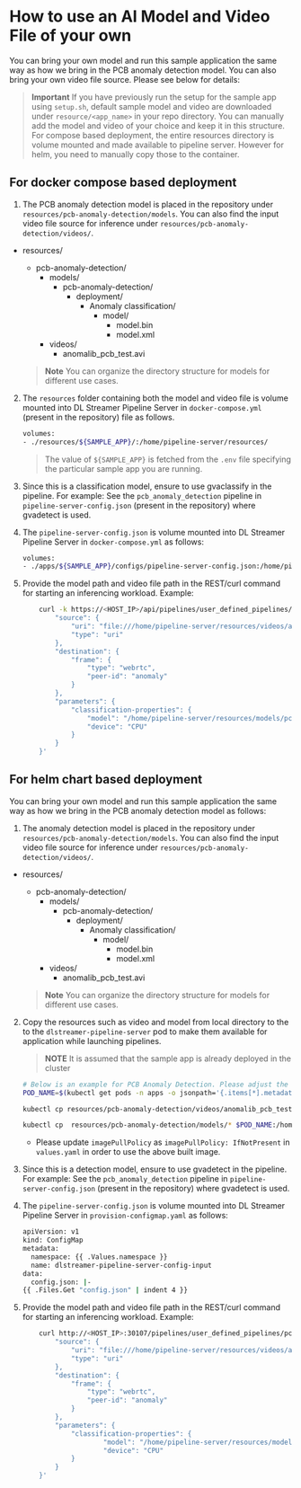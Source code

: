 # How to use an AI Model and Video File of your own


You can bring your own model and run this sample application the same way as how we bring in the PCB anomaly detection model. You can also bring your own video file source. Please see below for details:
>**Important** If you have previously run the setup for the sample app using `setup.sh`, default sample model and video are downloaded under `resource/<app_name>` in your repo directory. You can manually add the model and video of your choice and keep it in this structure. 
For compose based deployment, the entire resources directory is volume mounted and made available to pipeline server. However for helm, you need to manually copy those to the container.

## For docker compose based deployment

1. The PCB anomaly detection model is placed in the repository under  `resources/pcb-anomaly-detection/models`. You can also find the input video file source for inference under `resources/pcb-anomaly-detection/videos/`.

- resources/
  - pcb-anomaly-detection/
    - models/
      - pcb-anomaly-detection/
        - deployment/
          - Anomaly classification/
            - model/
              - model.bin
              - model.xml
    - videos/
      - anomalib_pcb_test.avi

   > **Note**
   > You can organize the directory structure for models for different use cases.


2. The `resources` folder containing both the model and video file is volume mounted into DL Streamer Pipeline Server in `docker-compose.yml` (present in the repository) file as follows.
    ```sh
    volumes:
    - ./resources/${SAMPLE_APP}/:/home/pipeline-server/resources/
    ```
    > The value of `${SAMPLE_APP}` is fetched from the `.env` file specifying the particular sample app you are running.

3. Since this is a classification model, ensure to use gvaclassify in the pipeline. For example: See the `pcb_anomaly_detection` pipeline in `pipeline-server-config.json` (present in the repository) where gvadetect is used.

4. The `pipeline-server-config.json` is volume mounted into DL Streamer Pipeline Server in `docker-compose.yml` as follows:

    ```sh
    volumes:
    - ./apps/${SAMPLE_APP}/configs/pipeline-server-config.json:/home/pipeline-server/config.json
    ```

4. Provide the model path and video file path in the REST/curl command for starting an inferencing workload. Example:
    ```sh
        curl -k https://<HOST_IP>/api/pipelines/user_defined_pipelines/pcb_anomaly_detection -X POST -H 'Content-Type: application/json' -d '{
            "source": {
                "uri": "file:///home/pipeline-server/resources/videos/anomalib_pcb_test.avi",
                "type": "uri"
            },
            "destination": {
                "frame": {
                    "type": "webrtc",
                    "peer-id": "anomaly"
                }
            },
            "parameters": {
                "classification-properties": {
                    "model": "/home/pipeline-server/resources/models/pcb-anomaly-detection/deployment/Anomaly classification/model/model.xml",
                    "device": "CPU"
                }
            }
        }'
    ```

## For helm chart based deployment

You can bring your own model and run this sample application the same way as how we bring in the PCB anomaly detection model as follows:

1. The anomaly detection model is placed in the repository under `resources/pcb-anomaly-detection/models`. You can also find the input video file source for inference under `resources/pcb-anomaly-detection/videos/`.

- resources/
  - pcb-anomaly-detection/
    - models/
      - pcb-anomaly-detection/
        - deployment/
          - Anomaly classification/
            - model/
              - model.bin
              - model.xml
    - videos/
      - anomalib_pcb_test.avi

   > **Note**
   > You can organize the directory structure for models for different use cases.


2. Copy the resources such as video and model from local directory to the to the `dlstreamer-pipeline-server` pod to make them available for application while launching pipelines.
    > **NOTE** It is assumed that the sample app is already deployed in the cluster
    ```sh
    # Below is an example for PCB Anomaly Detection. Please adjust the source path of models and videos appropriately for other sample applications.
    POD_NAME=$(kubectl get pods -n apps -o jsonpath='{.items[*].metadata.name}' | tr ' ' '\n' | grep deployment-dlstreamer-pipeline-server | head -n 1)

    kubectl cp resources/pcb-anomaly-detection/videos/anomalib_pcb_test.avi $POD_NAME:/home/pipeline-server/resources/videos/ -c dlstreamer-pipeline-server -n apps
 
    kubectl cp  resources/pcb-anomaly-detection/models/* $POD_NAME:/home/pipeline-server/resources/models/ -c dlstreamer-pipeline-server -n apps
    ```
    - Please update `imagePullPolicy` as `imagePullPolicy: IfNotPresent` in `values.yaml` in order to use the above built image.

3. Since this is a detection model, ensure to use gvadetect in the pipeline. For example: See the `pcb_anomaly_detection` pipeline in `pipeline-server-config.json` (present in the repository) where gvadetect is used.

4. The `pipeline-server-config.json` is volume mounted into DL Streamer Pipeline Server in `provision-configmap.yaml` as follows:

    ```sh
    apiVersion: v1
    kind: ConfigMap
    metadata:
      namespace: {{ .Values.namespace }}
      name: dlstreamer-pipeline-server-config-input
    data:
      config.json: |-
    {{ .Files.Get "config.json" | indent 4 }}
    ```

4. Provide the model path and video file path in the REST/curl command for starting an inferencing workload. Example:
    ```sh
        curl http://<HOST_IP>:30107/pipelines/user_defined_pipelines/pcb_anomaly_detection -X POST -H 'Content-Type: application/json' -d '{
            "source": {
                "uri": "file:///home/pipeline-server/resources/videos/anomalib_pcb_test.avi",
                "type": "uri"
            },
            "destination": {
                "frame": {
                    "type": "webrtc",
                    "peer-id": "anomaly"
                }
            },
            "parameters": {
                "classification-properties": {
                        "model": "/home/pipeline-server/resources/models/pcb-anomaly-detection/deployment/Anomaly classification/model/model.xml",
                        "device": "CPU"
                }
            }
        }'
    ```
